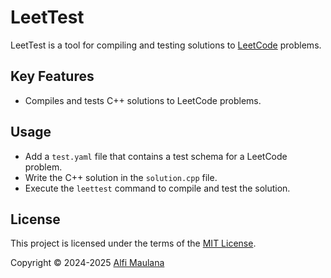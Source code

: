 # LeetTest

LeetTest is a tool for compiling and testing solutions to [LeetCode](https://leetcode.com/) problems.

## Key Features

- Compiles and tests C++ solutions to LeetCode problems.

## Usage

- Add a `test.yaml` file that contains a test schema for a LeetCode problem.
- Write the C++ solution in the `solution.cpp` file.
- Execute the `leettest` command to compile and test the solution.

## License

This project is licensed under the terms of the [MIT License](./LICENSE).

Copyright © 2024-2025 [Alfi Maulana](https://github.com/threeal)
